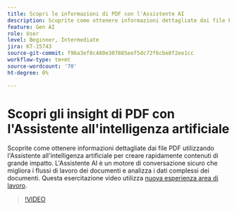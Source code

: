 ```yaml
---
title: Scopri le informazioni di PDF con l'Assistente AI
description: Scoprite come ottenere informazioni dettagliate dai file PDF utilizzando l'Assistente AI
feature: Gen AI
role: User
level: Beginner, Intermediate
jira: KT-15743
source-git-commit: f96a3ef8c480e307885eef5dc72f6cbe8f2ee1cc
workflow-type: tm+mt
source-wordcount: '70'
ht-degree: 0%

---
```


# Scopri gli insight di PDF con l&#39;Assistente all&#39;intelligenza artificiale

Scoprite come ottenere informazioni dettagliate dai file PDF utilizzando l&#39;Assistente all&#39;intelligenza artificiale per creare rapidamente contenuti di grande impatto. L&#39;Assistente AI è un motore di conversazione sicuro che migliora i flussi di lavoro dei documenti e analizza i dati complessi dei documenti. Questa esercitazione video utilizza [nuova esperienza area di lavoro](new-workspace.md).


>[!VIDEO](https://video.tv.adobe.com/v/3430512?quality=12&learn=on&hidetitle=true)